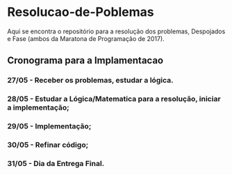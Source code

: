 # Resolucao-de-Poblemas

Aqui se encontra o repositório para a resolução dos problemas, Despojados e Fase (ambos da Maratona de Programação de 2017). 

## Cronograma para a Implamentacao

### 27/05 - Receber os problemas, estudar a lógica.
### 28/05 - Estudar a Lógica/Matematica para a resolução, iniciar a implementação;
### 29/05 - Implementação;
### 30/05 - Refinar código;
### 31/05 - Dia da Entrega Final.
